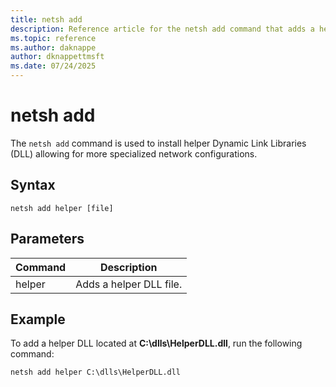 ```yaml
---
title: netsh add
description: Reference article for the netsh add command that adds a helper dll.
ms.topic: reference
ms.author: daknappe
author: dknappettmsft
ms.date: 07/24/2025
---
```


# netsh add

The `netsh add` command is used to install helper Dynamic Link Libraries (DLL) allowing for more specialized network configurations.

## Syntax

```
netsh add helper [file]
```

## Parameters

| Command | Description |
|--|--|
| helper | Adds a helper DLL file. |

## Example

To add a helper DLL located at **C:\dlls\HelperDLL.dll**, run the following command:

```cmd
netsh add helper C:\dlls\HelperDLL.dll
```
